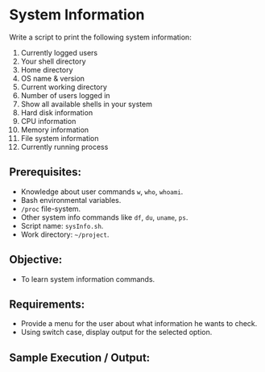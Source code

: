 # System Information

Write a script to print the following system information:

1. Currently logged users
2. Your shell directory
3. Home directory
4. OS name & version
5. Current working directory
6. Number of users logged in
7. Show all available shells in your system
8. Hard disk information
9. CPU information
10. Memory information
11. File system information
12. Currently running process

## Prerequisites:

- Knowledge about user commands `w`, `who`, `whoami`.
- Bash environmental variables.
- `/proc` file-system.
- Other system info commands like `df`, `du`, `uname`, `ps`.
- Script name: `sysInfo.sh`.
- Work directory: `~/project`.

## Objective:

- To learn system information commands.

## Requirements:

- Provide a menu for the user about what information he wants to check.
- Using switch case, display output for the selected option.

## Sample Execution / Output:
